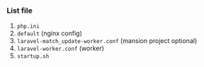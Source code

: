 ### List file

1. `php.ini`
2. `default` (nginx config)
3. `laravel-match_update-worker.conf` (mansion project optional)
4. `laravel-worker.conf` (worker)
5. `startup.sh`
